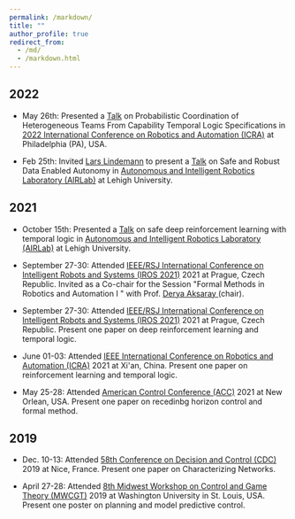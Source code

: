 ```yaml
---
permalink: /markdown/
title: ""
author_profile: true
redirect_from: 
  - /md/
  - /markdown.html
---
```


## 2022
<div class="infoblock">
<div class="blocktitle"></div>
<div class="blockcontent">
<ul>
 <li><p> May 26th: Presented a <a href="https://www.youtube.com/watch?v=DgnUI9CoGhk&t=221s"> Talk</a> on Probabilistic Coordination of Heterogeneous Teams From Capability Temporal Logic Specifications in <a href="https://www.icra2022.org/"> 2022 International Conference on Robotics and Automation (ICRA)</a> at Philadelphia (PA), USA.</p>
</li>
<li><p>Feb 25th: Invited <a href="https://sites.google.com/view/larslindemann/main-page"> Lars Lindemann</a> to present a <a href="Lars Lindemann"> Talk</a> on Safe and Robust Data Enabled Autonomy in <a href="https://wordpress.lehigh.edu/robotics/"> Autonomous and Intelligent Robotics Laboratory (AIRLab)</a> at Lehigh University.</p>
</li>

</ul>
</div></div>

## 2021
<div class="infoblock">
<div class="blocktitle"></div>
<div class="blockcontent">
<ul>
  <li><p>October  15th: Presented a <a href="https://www.youtube.com/watch?v=84kze5vhbOg&t=2461s"> Talk</a> on safe deep reinforcement learning with temporal logic in <a href="https://wordpress.lehigh.edu/robotics/"> Autonomous and Intelligent Robotics Laboratory (AIRLab)</a> at Lehigh University.</p>
</li>
 <li><p>September 27-30: Attended <a href="https://www.iros2021.org/"> IEEE/RSJ International Conference on Intelligent Robots and Systems (IROS 2021)</a> 2021 at Prague, Czech Republic. Invited as a Co-chair for the Session "Formal Methods in Robotics and Automation I
" with Prof. <a href="https://scholar.google.com/citations?user=kCEHo6EAAAAJ&hl=en&oi=ao">Derya Aksaray </a> (chair).</p>
</li>
<li><p>September 27-30: Attended <a href="https://www.iros2021.org/"> IEEE/RSJ International Conference on Intelligent Robots and Systems (IROS 2021)</a> 2021 at Prague, Czech Republic. Present one paper on deep reinforcement learning and temporal logic.</p>
</li>
<li><p>June 01-03: Attended <a href="https://www.ieee-icra.org/">IEEE International Conference on Robotics and Automation (ICRA)</a> 2021 at Xi'an, China. Present one paper on reinforcement learning and temporal logic.</p>
</li>
<li><p>May 25-28: Attended <a href="https://acc2021.a2c2.org/.">American Control Conference (ACC)</a> 2021 at New Orlean, USA. Present one paper on recedinbg horizon control and formal method.</p>
</li>
</ul>
</div></div>
  
## 2019
  
<div class="infoblock">
<div class="blocktitle"></div>
<div class="blockcontent">
<ul>
<li><p>Dec. 10-13: Attended <a href="https://cdc2019.ieeecss.org/">58th Conference on Decision and Control (CDC)</a> 2019 at Nice, France. Present one paper on Characterizing Networks.</p>
</li>
<li><p>April 27-28: Attended <a href="https://mwcgt2019.wustl.edu/#:~:text=The%208th%20Midwest%20Workshop%20on%20Control%20and%20Game%20Theory%20(MWCGT,at%20Washington%20University%20in%20St.&text=This%20year's%20Midwest%20Workshop%20on,topics%20spanning%20theory%20and%20application.">8th Midwest Workshop on Control and Game Theory (MWCGT)</a> 2019 at Washington University in St. Louis, USA. Present one poster on planning and model predictive control.</p>
</li>
</ul>
</div></div>

